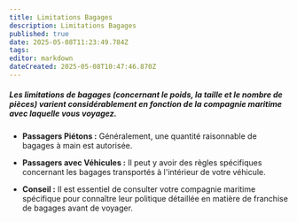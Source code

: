```yaml
---
title: Limitations Bagages
description: Limitations Bagages
published: true
date: 2025-05-08T11:23:49.784Z
tags: 
editor: markdown
dateCreated: 2025-05-08T10:47:46.870Z
---
```


##### Les limitations de bagages \(concernant le poids, la taille et le nombre de pièces\) varient considérablement en fonction de la compagnie maritime avec laquelle vous voyagez.

  *  **Passagers Piétons :** Généralement, une quantité raisonnable de bagages à main est autorisée.

  *  **Passagers avec Véhicules :** Il peut y avoir des règles spécifiques concernant les bagages transportés à l'intérieur de votre véhicule.

  *  **Conseil :** Il est essentiel de consulter votre compagnie maritime spécifique pour connaître leur politique détaillée en matière de franchise de bagages avant de voyager.